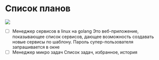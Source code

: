 # Список планов

[![](https://asdertasd.site/counter/hightemp?a=1)](https://asdertasd.site/counter/hightemp)

- [ ] Менеджер сервисов в linux на golang
      Это веб-приложение, показывающее список сервисов, дающее возможность создавать новые сервисы по шаблону.
      Пароль супер-пользователя запрашивается в окне
- [ ] Менеджер микро задач
      Список задач, избранное, история
